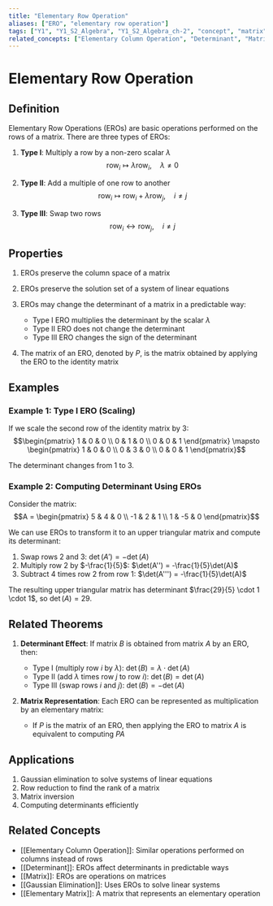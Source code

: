 ```yaml
---
title: "Elementary Row Operation"
aliases: ["ERO", "elementary row operation"]
tags: ["Y1", "Y1_S2_Algebra", "Y1_S2_Algebra_ch-2", "concept", "matrix", "determinant", "elementary-column-operation", "gaussian-elimination", "elementary-matrix", "linear-algebra", "matrix-theory"]
related_concepts: ["Elementary Column Operation", "Determinant", "Matrix", "Gaussian Elimination", "Elementary Matrix", "Field"]
---
```


# Elementary Row Operation

## Definition
Elementary Row Operations (EROs) are basic operations performed on the rows of a matrix. There are three types of EROs:

1. **Type I**: Multiply a row by a non-zero scalar $\lambda$
   $$\operatorname{row}_{i} \mapsto \lambda \operatorname{row}_{i}, \quad \lambda \neq 0$$

2. **Type II**: Add a multiple of one row to another
   $$\operatorname{row}_{i} \mapsto \operatorname{row}_{i} + \lambda \operatorname{row}_{j}, \quad i \neq j$$

3. **Type III**: Swap two rows
   $$\operatorname{row}_{i} \leftrightarrow \operatorname{row}_{j}, \quad i \neq j$$

## Properties
1. EROs preserve the column space of a matrix
2. EROs preserve the solution set of a system of linear equations
3. EROs may change the determinant of a matrix in a predictable way:
   - Type I ERO multiplies the determinant by the scalar $\lambda$
   - Type II ERO does not change the determinant
   - Type III ERO changes the sign of the determinant

4. The matrix of an ERO, denoted by $P$, is the matrix obtained by applying the ERO to the identity matrix

## Examples
### Example 1: Type I ERO (Scaling)
If we scale the second row of the identity matrix by 3:
$$\begin{pmatrix} 1 & 0 & 0 \\ 0 & 1 & 0 \\ 0 & 0 & 1 \end{pmatrix} \mapsto \begin{pmatrix} 1 & 0 & 0 \\ 0 & 3 & 0 \\ 0 & 0 & 1 \end{pmatrix}$$

The determinant changes from 1 to 3.

### Example 2: Computing Determinant Using EROs
Consider the matrix:
$$A = \begin{pmatrix} 5 & 4 & 0 \\ -1 & 2 & 1 \\ 1 & -5 & 0 \end{pmatrix}$$

We can use EROs to transform it to an upper triangular matrix and compute its determinant:
1. Swap rows 2 and 3: $\det(A') = -\det(A)$
2. Multiply row 2 by $-\frac{1}{5}$: $\det(A'') = -\frac{1}{5}\det(A)$
3. Subtract 4 times row 2 from row 1: $\det(A''') = -\frac{1}{5}\det(A)$

The resulting upper triangular matrix has determinant $\frac{29}{5} \cdot 1 \cdot 1$, so $\det(A) = 29$.

## Related Theorems
1. **Determinant Effect**: If matrix $B$ is obtained from matrix $A$ by an ERO, then:
   - Type I (multiply row $i$ by $\lambda$): $\det(B) = \lambda \cdot \det(A)$
   - Type II (add $\lambda$ times row $j$ to row $i$): $\det(B) = \det(A)$
   - Type III (swap rows $i$ and $j$): $\det(B) = -\det(A)$

2. **Matrix Representation**: Each ERO can be represented as multiplication by an elementary matrix:
   - If $P$ is the matrix of an ERO, then applying the ERO to matrix $A$ is equivalent to computing $PA$

## Applications
1. Gaussian elimination to solve systems of linear equations
2. Row reduction to find the rank of a matrix
3. Matrix inversion
4. Computing determinants efficiently

## Related Concepts
- [[Elementary Column Operation]]: Similar operations performed on columns instead of rows
- [[Determinant]]: EROs affect determinants in predictable ways
- [[Matrix]]: EROs are operations on matrices
- [[Gaussian Elimination]]: Uses EROs to solve linear systems
- [[Elementary Matrix]]: A matrix that represents an elementary operation
